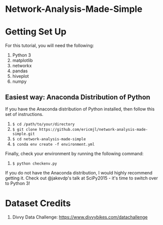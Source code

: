 Network-Analysis-Made-Simple
============================

# Getting Set Up

For this tutorial, you will need the following:

1. Python 3
2. matplotlib
3. networkx
4. pandas
5. hiveplot
6. numpy

## Easiest way: Anaconda Distribution of Python

If you have the Anaconda distribution of Python installed, then follow this set of instructions.

1. `$ cd /path/to/your/directory`
1. `$ git clone https://github.com/ericmjl/network-analysis-made-simple.git`
2. `$ cd network-analysis-made-simple`
3. `$ conda env create -f environment.yml`

Finally, check your environment by running the following command:

1. `$ python checkenv.py`

If you do not have the Anaconda distribution, I would highly recommend getting it. Check out @jakevdp's talk at SciPy2015 - it's time to switch over to Python 3!

# Dataset Credits

1. Divvy Data Challenge: https://www.divvybikes.com/datachallenge
